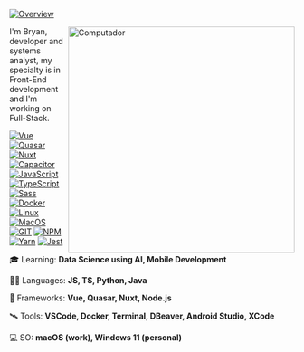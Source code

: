 [![Overview](https://img.shields.io/static/v1?label=Overview&message=bryandbernhardt&color=722F37&style=for-the-badge&logo=GitHub&labelColor=323330)](.)
    
<img src="https://raw.githubusercontent.com/MicaelliMedeiros/micaellimedeiros/master/image/computer-illustration.png" min-width="400px" max-width="400px" width="400px" align="right" alt="Computador">

I'm Bryan, developer and systems analyst, my specialty is in Front-End development and I'm working on Full-Stack.

[![Vue](https://img.shields.io/badge/Vue-323330?style=for-the-badge&logo=vue.js&logoColor=722F37)](.)
[![Quasar](https://img.shields.io/badge/Quasar-323330?style=for-the-badge&logo=quasar&logoColor=722F37)](.)
[![Nuxt](https://img.shields.io/badge/Nuxt-323330?style=for-the-badge&logo=nuxtdotjs&logoColor=722F37)](.)
[![Capacitor](https://img.shields.io/badge/capacitor-323330?style=for-the-badge&logo=capacitor&logoColor=722F37)](.)
[![JavaScript](https://img.shields.io/badge/JavaScript-323330?style=for-the-badge&logo=javascript&logoColor=722F37)](.)
[![TypeScript](https://img.shields.io/badge/TypeScript-323330?style=for-the-badge&logo=typescript&logoColor=722F37)](.)
[![Sass](https://img.shields.io/badge/SASS-323330.svg?style=for-the-badge&logo=SASS&logoColor=722F37)](.)
[![Docker](https://img.shields.io/badge/Docker-323330?style=for-the-badge&logo=docker&logoColor=722F37)](.)
[![Linux](https://img.shields.io/badge/Linux-323330.svg?style=for-the-badge&logo=linux&logoColor=722F37)](.)
[![MacOS](https://img.shields.io/badge/Mac%20OS-323330?style=for-the-badge&logo=apple&logoColor=722F37)](.)
[![GIT](https://img.shields.io/badge/GIT-323330.svg?style=for-the-badge&logo=git&logoColor=722F37)](.)
[![NPM](https://img.shields.io/badge/NPM-323330.svg?style=for-the-badge&logo=npm&logoColor=722F37)](.)
[![Yarn](https://img.shields.io/badge/yarn-323330.svg?style=for-the-badge&logo=yarn&logoColor=722F37)](.)
[![Jest](https://img.shields.io/badge/jest-323330?style=for-the-badge&logo=jest&logoColor=722F37)](.)

🎓 Learning: **Data Science using AI, Mobile Development**

🧑‍🚀 Languages: **JS, TS, Python, Java**

🚀 Frameworks: **Vue, Quasar, Nuxt, Node.js**

🛰️ Tools: **VSCode, Docker, Terminal, DBeaver, Android Studio, XCode**

💻 SO: **macOS (work), Windows 11 (personal)**
